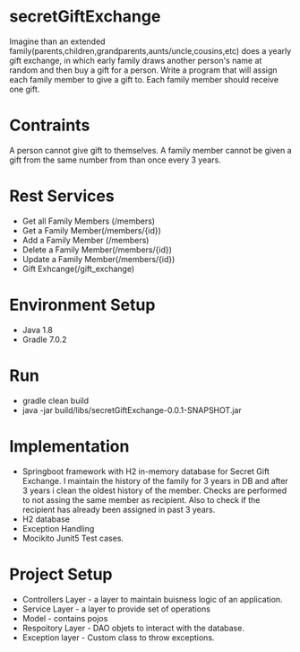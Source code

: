 # secretGiftExchange
Imagine than an extended family(parents,children,grandparents,aunts/uncle,cousins,etc) does a yearly gift exchange, in which early family draws another person's name at random and then buy a gift for a person.
Write a program that will assign each family member to give a gift to. Each family member should receive one gift.
# Contraints
A person cannot give gift to themselves.
A family member cannot be given a gift from the same number from than once every 3 years.


# Rest Services
* Get all Family Members (/members)
* Get a Family Member(/members/{id})
* Add a Family Member (/members)
* Delete a Family Member(/members/{id})
* Update a Family Member(/members/{id})
* Gift Exhcange(/gift_exchange)


# Environment Setup
* Java 1.8
* Gradle 7.0.2

# Run
* gradle clean build
* java -jar build/libs/secretGiftExchange-0.0.1-SNAPSHOT.jar


# Implementation
* Springboot framework with H2 in-memory database for Secret Gift Exchange. I maintain the history of the family for 3 years in DB and after 3 years i clean the oldest history of the member. Checks are performed to not assing the same member as recipient. Also to check if the recipient has already been assigned in past 3 years.
* H2 database
* Exception Handling
* Mocikito Junit5 Test cases.

# Project Setup
* Controllers Layer - a layer to maintain buisness logic of an application.
* Service Layer - a layer to provide set of operations
* Model - contains pojos 
* Respoitory Layer - DAO objets to interact with the database.
* Exception layer - Custom class to throw exceptions.

